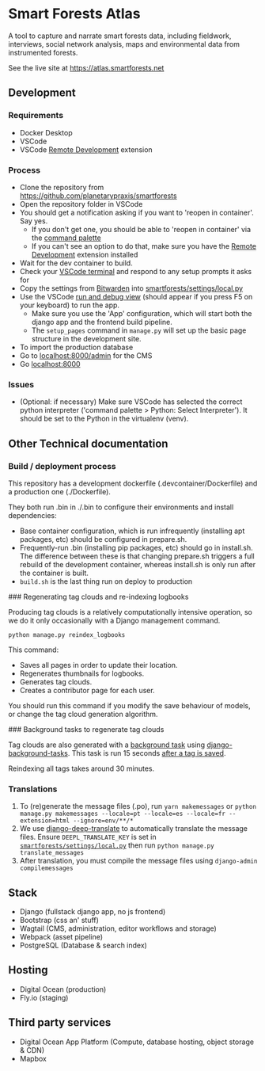 # Smart Forests Atlas

A tool to capture and narrate smart forests data, including fieldwork, interviews, social network analysis, maps and environmental data from instrumented forests.

See the live site at https://atlas.smartforests.net

## Development

### Requirements
- Docker Desktop
- VSCode
- VSCode [Remote Development](https://marketplace.visualstudio.com/items?itemName=ms-vscode-remote.vscode-remote-extensionpack) extension 


### Process
- Clone the repository from https://github.com/planetarypraxis/smartforests
- Open the repository folder in VSCode
- You should get a notification asking if you want to 'reopen in container'. Say yes.
  - If you don't get one, you should be able to 'reopen in container' via the [command palette](https://code.visualstudio.com/docs/getstarted/userinterface#_command-palette)
  - If you can't see an option to do that, make sure you have the [Remote Development](https://marketplace.visualstudio.com/items?itemName=ms-vscode-remote.vscode-remote-extensionpack) extension  installed
- Wait for the dev container to build.
- Check your [VSCode terminal](https://code.visualstudio.com/docs/terminal/basics) and respond to any setup prompts it asks for
- Copy the settings from [Bitwarden](https://vault.bitwarden.com/) into [smartforests/settings/local.py](smartforests/settings/local.py)
- Use the VSCode [run and debug view](https://code.visualstudio.com/docs/editor/debugging#_run-and-debug-view) (should appear if you press F5 on your keyboard) to run the app.
  - Make sure you use the 'App' configuration, which will start both the django app and the frontend build pipeline.
  - The `setup_pages` command in `manage.py` will set up the basic page structure in the development site.
- To import the production database 
- Go to [localhost:8000/admin](http://localhost:8000/admin) for the CMS
- Go [localhost:8000](http://localhost:8000)


### Issues
- (Optional: if necessary) Make sure VSCode has selected the correct python interpreter ('command palette > Python: Select Interpreter'). It should be set to the Python in the virtualenv (venv).
 

## Other Technical documentation

### Build / deployment process

This repository has a development dockerfile (.devcontainer/Dockerfile) and a production one (./Dockerfile).

They both run .bin in ./.bin to configure their environments and install dependencies:

- Base container configuration, which is run infrequently (installing apt packages, etc) should be configured in prepare.sh.
- Frequently-run .bin (installing pip packages, etc) should go in install.sh. The difference between these is that changing prepare.sh triggers a full rebuild of the development container, whereas install.sh is only run after the container is built.
- `build.sh` is the last thing run on deploy to production

### Regenerating tag clouds and re-indexing logbooks

Producing tag clouds is a relatively computationally intensive operation, so we do it only occasionally with a Django management command.

```
python manage.py reindex_logbooks
```

This command:
- Saves all pages in order to update their location.
- Regenerates thumbnails for logbooks.
- Generates tag clouds.
- Creates a contributor page for each user.

You should run this command if you modify the save behaviour of models, or change the tag cloud generation algorithm.

### Background tasks to regenerate tag clouds

Tag clouds are also generated with a [background task](https://github.com/planetarypraxis/smartforests/blob/main/logbooks/tasks.py) using [django-background-tasks](https://django-background-tasks.readthedocs.io/en/latest/). This task is run 15 seconds [after a tag is saved](https://github.com/planetarypraxis/smartforests/blob/f6efb6a1ed87433df9d3d4c15e60afef34a5f310/logbooks/models/snippets.py#L21-L25). 

Reindexing all tags takes around 30 minutes.

### Translations

1. To (re)generate the message files (.po), run `yarn makemessages` or `python manage.py makemessages --locale=pt --locale=es --locale=fr --extension=html --ignore=env/**/*`
2. We use [django-deep-translate](https://pypi.org/project/django-deep-translator/) to automatically translate the message files. Ensure `DEEPL_TRANSLATE_KEY` is set in [`smartforests/settings/local.py`](./smartforests/settings/local.py) then run `python manage.py translate_messages`
3. After translation, you must compile the message files using `django-admin compilemessages`


## Stack

- Django (fullstack django app, no js frontend)
- Bootstrap (css an' stuff)
- Wagtail (CMS, administration, editor workflows and storage)
- Webpack (asset pipeline)
- PostgreSQL (Database & search index)

## Hosting

- Digital Ocean (production)
- Fly.io (staging)

## Third party services

- Digital Ocean App Platform (Compute, database hosting, object storage & CDN)
- Mapbox
